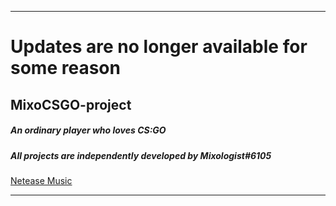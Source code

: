 ***
# Updates are no longer available for some reason
## MixoCSGO-project
##### An ordinary player who loves CS:GO
##### All projects are independently developed by Mixologist#6105
<a href="https://music.163.com/#/user/home?id=611297376" target="_blank">Netease Music</a>
***
